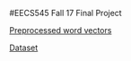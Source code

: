 #EECS545 Fall 17 Final Project

[Preprocessed word vectors](https://drive.google.com/drive/folders/1E527cqnOZVZd-fb2GDEG7gnxkDaWk6Pv?usp=sharing)

[Dataset](https://drive.google.com/drive/folders/0BwJmB7alR-AvMHEtczZZN0EtdzQ)